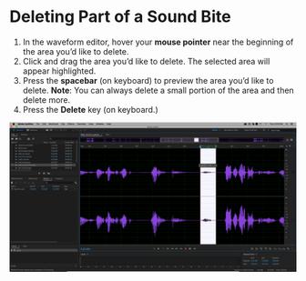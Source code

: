 # Deleting Part of a Sound Bite

1. In the waveform editor, hover your **mouse pointer** near the beginning of the area you’d like to delete.
2. Click and drag the area you’d like to delete. The selected area will appear highlighted.
3. Press the **spacebar** \(on keyboard\) to preview the area you’d like to delete. **Note**: You can always delete a small portion of the area and then delete more.
4. Press the **Delete** key \(on keyboard.\)

![Deleting part of a sound bite in the Waveform Editor.](../.gitbook/assets/deleting-part-of-a-sound-bite.png)

